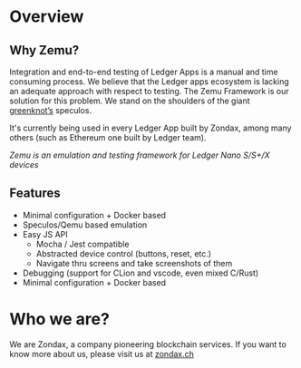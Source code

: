 # Overview

## Why Zemu?

Integration and end-to-end testing of Ledger Apps is a manual and time consuming process. We believe that the Ledger apps ecosystem is
lacking an adequate approach with respect to testing. The Zemu Framework is our solution for this problem. We stand on the shoulders of the
giant [greenknot’s](https://github.com/greenknot) speculos.

It's currently being used in every Ledger App built by Zondax, among many others (such as Ethereum one built by Ledger team).

_Zemu is an emulation and testing framework for Ledger Nano S/S+/X devices_

## Features

- Minimal configuration + Docker based
- Speculos/Qemu based emulation
- Easy JS API
  - Mocha / Jest compatible
  - Abstracted device control (buttons, reset, etc.)
  - Navigate thru screens and take screenshots of them
- Debugging (support for CLion and vscode, even mixed C/Rust)
- Minimal configuration + Docker based

# Who we are?

We are Zondax, a company pioneering blockchain services. If you want to know more about us, please visit us at
[zondax.ch](https://zondax.ch)

